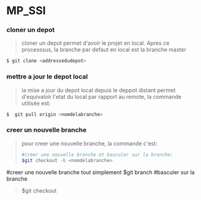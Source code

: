 # MP_SSI

### cloner un depot
>cloner un depot permet d'avoir le projet en local. Apres ce processsus, la branche par defaut en local est la branche master 

```bash
$ git clone <addressedudepot>
```
### mettre a jour le depot local
>la mise a jour du depot local depuis le deppot distant permet d'equivaloir l'etat du local par rapport au remote, 
la commande utilisée est: 
```bash
$  git pull origin <nomdelabranche>
```
### creer un nouvelle branche
> pour creer une nouvelle branche, la commande c'est:
> ```bash
> #creer une nouvelle branche et basculer sur la branche:
> $git checkout -b <nomdelabranche>
  #creer une nouvelle branche tout simplement
  $git branch <nombranche>
  #basculer sur la branche
 >$git checkout <nombranche>
  ```


